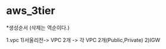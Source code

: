 # aws_3tier



*생성순서 (삭제는 역순이다.)


1.vpc
  1)서울리전-> VPC 2개 -> 각 VPC 2개(Public,Private) 
  2)IGW
    

